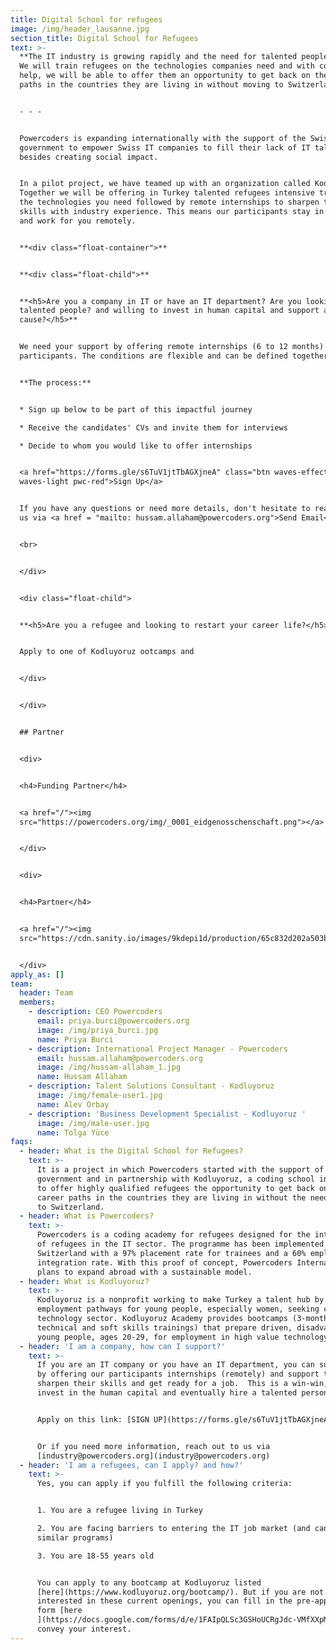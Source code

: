 ```yaml
---
title: Digital School for refugees
image: /img/header_lausanne.jpg
section_title: Digital School for Refugees
text: >-
  **The IT industry is growing rapidly and the need for talented people is too.
  We will train refugees on the technologies companies need and with companies'
  help, we will be able to offer them an opportunity to get back on their career
  paths in the countries they are living in without moving to Switzerland.**


  - - -


  Powercoders is expanding internationally with the support of the Swiss
  government to empower Swiss IT companies to fill their lack of IT talents
  besides creating social impact.


  In a pilot project, we have teamed up with an organization called Kodluyoruz.
  Together we will be offering in Turkey talented refugees intensive training on
  the technologies you need followed by remote internships to sharpen their
  skills with industry experience. This means our participants stay in Turkey
  and work for you remotely.


  **<div class="float-container">**


  **<div class="float-child">**


  **<h5>Are you a company in IT or have an IT department? Are you looking for
  talented people? and willing to invest in human capital and support a great
  cause?</h5>**


  We need your support by offering remote internships (6 to 12 months) to our
  participants. The conditions are flexible and can be defined together.


  **The process:**


  * Sign up below to be part of this impactful journey

  * Receive the candidates' CVs and invite them for interviews

  * Decide to whom you would like to offer internships


  <a href="https://forms.gle/s6TuV1jtTbAGXjneA" class="btn waves-effect
  waves-light pwc-red">Sign Up</a>


  If you have any questions or need more details, don't hesitate to reach out to
  us via <a href = "mailto: hussam.allaham@powercoders.org">Send Email</a>


  <br>


  </div>


  <div class="float-child">


  **<h5>Are you a refugee and looking to restart your career life?</h5>**


  Apply to one of Kodluyoruz ootcamps and 


  </div>


  </div>


  ## Partner


  <div>


  <h4>Funding Partner</h4>


  <a href="/"><img
  src="https://powercoders.org/img/_0001_eidgenosschenschaft.png"></a>


  </div>


  <div>


  <h4>Partner</h4>


  <a href="/"><img
  src="https://cdn.sanity.io/images/9kdepi1d/production/65c832d202a503b15d99e628f4313782f3ef50db-300x62.png"></a>


  </div>
apply_as: []
team:
  header: Team
  members:
    - description: CEO Powercoders
      email: priya.burci@powercoders.org
      image: /img/priya_burci.jpg
      name: Priya Burci
    - description: International Project Manager - Powercoders
      email: hussam.allaham@powercoders.org
      image: /img/hussam-allaham_1.jpg
      name: Hussam Allaham
    - description: Talent Solutions Consultant - Kodluyoruz
      image: /img/female-user1.jpg
      name: Alev Orbay
    - description: 'Business Development Specialist - Kodluyoruz '
      image: /img/male-user.jpg
      name: Tolga Yüce
faqs:
  - header: What is the Digital School for Refugees?
    text: >-
      It is a project in which Powercoders started with the support of the Swiss
      government and in partnership with Kodluyoruz, a coding school in Turkey,
      to offer highly qualified refugees the opportunity to get back on their
      career paths in the countries they are living in without the need to move
      to Switzerland.
  - header: What is Powercoders?
    text: >-
      Powercoders is a coding academy for refugees designed for the integration
      of refugees in the IT sector. The programme has been implemented in
      Switzerland with a 97% placement rate for trainees and a 60% employment
      integration rate. With this proof of concept, Powercoders International
      plans to expand abroad with a sustainable model.
  - header: What is Kodluyoruz?
    text: >-
      Kodluyoruz is a nonprofit working to make Turkey a talent hub by creating
      employment pathways for young people, especially women, seeking careers in
      technology sector. Kodluyoruz Academy provides bootcamps (3-month
      technical and soft skills trainings) that prepare driven, disadvantaged
      young people, ages 20-29, for employment in high value technology fields.
  - header: 'I am a company, how can I support?'
    text: >-
      If you are an IT company or you have an IT department, you can support us
      by offering our participants internships (remotely) and support them to
      sharpen their skills and get ready for a job.  This is a win-win, you
      invest in the human capital and eventually hire a talented person.


      Apply on this link: [SIGN UP](https://forms.gle/s6TuV1jtTbAGXjneA)


      Or if you need more information, reach out to us via
      [industry@powercoders.org](industry@powercoders.org)
  - header: 'I am a refugees, can I apply? and how?'
    text: >-
      Yes, you can apply if you fulfill the following criteria:


      1. You are a refugee living in Turkey

      2. You are facing barriers to entering the IT job market (and can’t access
      similar programs)

      3. You are 18-55 years old


      You can apply to any bootcamp at Kodluyoruz listed
      [here](https://www.kodluyoruz.org/bootcamp/). But if you are not
      interested in these current openings, you can fill in the pre-application
      form [here
      ](https://docs.google.com/forms/d/e/1FAIpQLSc3GSHoUCRgJdc-VMfXXpM0mwGrrsE6_Rk3JaIi7_Z-zES7YA/viewform)to
      convey your interest.
---
```


